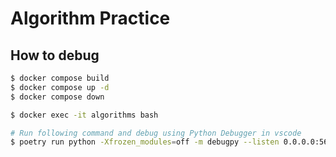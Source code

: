 # Algorithm Practice

## How to debug

``` bash
$ docker compose build
$ docker compose up -d
$ docker compose down
```

``` bash
$ docker exec -it algorithms bash
```

``` bash
# Run following command and debug using Python Debugger in vscode
$ poetry run python -Xfrozen_modules=off -m debugpy --listen 0.0.0.0:5678 --wait-for-client xxxx.py
```
